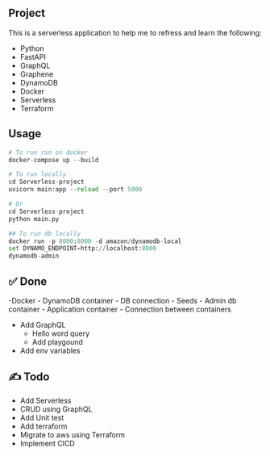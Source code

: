 ## Project

This is a serverless application to help me to refress and learn the following:
- Python
- FastAPI 
- GraphQL
- Graphene
- DynamoDB
- Docker
- Serverless
- Terraform

## Usage
```python
# To run run on docker
docker-compose up --build

# To run locally
cd Serverless-project 
uvicorn main:app --reload --port 5000 

# Or 
cd Serverless-project 
python main.py

## To run db locally
docker run -p 8000:8000 -d amazon/dynamodb-local
set DYNAMO_ENDPOINT=http://localhost:8000
dynamodb-admin
```

## ✅ Done
-Docker 
    - DynamoDB container
        - DB connection
        - Seeds
    - Admin db container
    - Application container
    - Connection between containers
- Add GraphQL
    - Hello word query
    - Add playgound
- Add env variables

## :writing_hand: Todo
- Add Serverless
- CRUD using GraphQL
- Add Unit test
- Add terraform
- Migrate to aws using Terraform 
- Implement CICD



